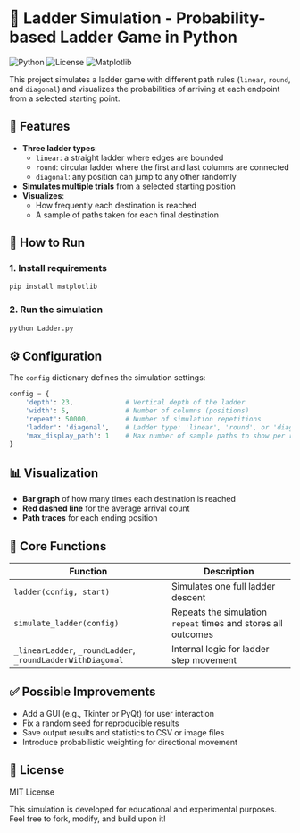 # 🎲 Ladder Simulation - Probability-based Ladder Game in Python
![Python](https://img.shields.io/badge/python-3.8%2B-blue)
![License](https://img.shields.io/badge/license-MIT-green)
![Matplotlib](https://img.shields.io/badge/matplotlib-%3E%3D3.0-orange)

This project simulates a ladder game with different path rules (`linear`, `round`, and `diagonal`) and visualizes the probabilities of arriving at each endpoint from a selected starting point.

## 📌 Features

- **Three ladder types**:
  - `linear`: a straight ladder where edges are bounded
  - `round`: circular ladder where the first and last columns are connected
  - `diagonal`: any position can jump to any other randomly
- **Simulates multiple trials** from a selected starting position
- **Visualizes**:
  - How frequently each destination is reached
  - A sample of paths taken for each final destination

## 🧪 How to Run

### 1. Install requirements

```bash
pip install matplotlib
```

### 2. Run the simulation

```bash
python Ladder.py
```
## ⚙️ Configuration
The ` config ` dictionary defines the simulation settings: 
```python
config = {
    'depth': 23,             # Vertical depth of the ladder
    'width': 5,              # Number of columns (positions)
    'repeat': 50000,         # Number of simulation repetitions
    'ladder': 'diagonal',    # Ladder type: 'linear', 'round', or 'diagonal'
    'max_display_path': 1    # Max number of sample paths to show per result
}
```
## 📊 Visualization
- **Bar graph** of how many times each destination is reached
- **Red dashed line** for the average arrival count
- **Path traces** for each ending position

## 🧠 Core Functions
| Function                                                    | Description                                                   |
| ----------------------------------------------------------- | ------------------------------------------------------------- |
| `ladder(config, start)`                                     | Simulates one full ladder descent                             |
| `simulate_ladder(config)`                                   | Repeats the simulation `repeat` times and stores all outcomes |
| `_linearLadder`, `_roundLadder`, `_roundLadderWithDiagonal` | Internal logic for ladder step movement                       |
## ✅ Possible Improvements
- Add a GUI (e.g., Tkinter or PyQt) for user interaction
- Fix a random seed for reproducible results
- Save output results and statistics to CSV or image files
- Introduce probabilistic weighting for directional movement
## 📄 License
MIT License

This simulation is developed for educational and experimental purposes.
Feel free to fork, modify, and build upon it!
